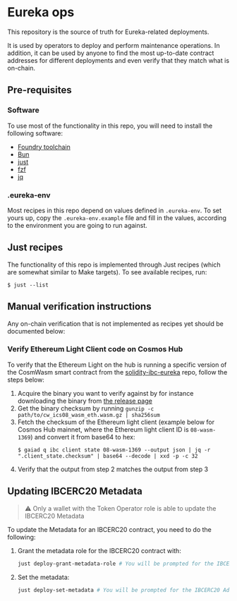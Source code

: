# Eureka ops

This repository is the source of truth for Eureka-related deployments.

It is used by operators to deploy and perform maintenance operations.
In addition, it can be used by anyone to find the most up-to-date contract addresses for different deployments and even verify that they match what is on-chain.

## Pre-requisites

### Software

To use most of the functionality in this repo, you will need to install the following software:
- [Foundry toolchain](https://book.getfoundry.sh/getting-started/installation)
- [Bun](https://bun.sh/docs/installation)
- [just](https://just.systems/man/en/packages.html)
- [fzf](https://junegunn.github.io/fzf/installation/)
- [jq](https://jqlang.org/)

### .eureka-env

Most recipes in this repo depend on values defined in `.eureka-env`. 
To set yours up, copy the `.eureka-env.example` file and fill in the values, according to the environment you are going to run against.

## Just recipes

The functionality of this repo is implemented through Just recipes (which are somewhat similar to Make targets).
To see available recipes, run:
```shell
$ just --list
```

## Manual verification instructions

Any on-chain verification that is not implemented as recipes yet should be documented below:

### Verify Ethereum Light Client code on Cosmos Hub

To verify that the Ethereum Light on the hub is running a specific version of the CosmWasm smart contract from the [solidity-ibc-eureka](https://github.com/cosmos/solidity-ibc-eureka) repo, follow the steps below:

1. Acquire the binary you want to verify against by for instance downloading the binary from [the release page](https://github.com/cosmos/solidity-ibc-eureka/releases)
2. Get the binary checksum by running `gunzip -c path/to/cw_ics08_wasm_eth.wasm.gz | sha256sum`
3. Fetch the checksum of the Ethereum light client (example below for Cosmos Hub mainnet, where the Ethereum light client ID is `08-wasm-1369`) and convert it from base64 to hex:
    ```shell
    $ gaiad q ibc client state 08-wasm-1369 --output json | jq -r ".client_state.checksum" | base64 --decode | xxd -p -c 32
    ```
4. Verify that the output from step 2 matches the output from step 3

## Updating IBCERC20 Metadata

> ⚠️ Only a wallet with the Token Operator role is able to update the IBCERC20 Metadata

To update the Metadata for an IBCERC20 contract, you need to do the following:
1. Grant the metadata role for the IBCERC20 contract with:
    ```bash
    just deploy-grant-metadata-role # You will be prompted for the IBCERC20 Address and the address of the grantee
    ```
2. Set the metadata:
    ```bash
    just deploy-set-metadata # You will be prompted for the IBCERC20 Address to update and the values to set
    ```
